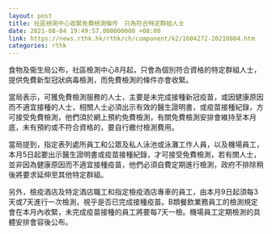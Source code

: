 ```yaml
---
layout: post
title: 社區檢測中心收緊免費檢測條件　只為符合特定群組人士
date: 2021-08-04 19:49:57.000000000 +08:00
link: https://news.rthk.hk/rthk/ch/component/k2/1604272-20210804.htm
categories: rthk
---
```


食物及衞生局公布，社區檢測中心8月起，只會為個別符合資格的特定群組人士，提供免費新型冠狀病毒檢測，而免費檢測的條件亦會收緊。

當局表示，可獲免費檢測服務的人士，主要是未完成接種新冠疫苗，或因健康原因而不適宜接種的人士，相關人士必須出示有效的醫生證明書，或疫苗接種紀錄，方可接受免費檢測，他們須於網上預約免費檢測，有關免費檢測安排會維持至本月底，未有預約或不符合資格的，要自行繳付檢測費用。

當局提到，指定表列處所員工和公眾及私人泳池或泳灘工作人員，以及機場員工，本月5日起要出示醫生證明書或疫苗接種紀錄，才可接受免費檢測，若有關人士，並非因為健康原因而不適宜接種疫苗，他們必須自費定期進行檢測，政府不排除稍後將要求延伸至其他特定群組。

另外，檢疫酒店及特定酒店職工和指定檢疫酒店專車的員工，由本月9日起須每3天或7天進行一次檢測，視乎是否已完成接種疫苗。B類餐飲業務員工的檢測規定會在本月內收緊，未完成疫苗接種的員工將要每7天一檢。機場員工定期檢測的具體安排會容後公布。
